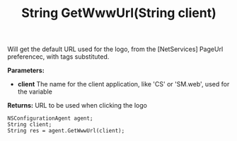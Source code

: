 ﻿---
uid: crmscript_ref_NSConfigurationAgent_GetWwwUrl
title: String GetWwwUrl(String client)
intellisense: NSConfigurationAgent.GetWwwUrl
keywords: NSConfigurationAgent, GetWwwUrl
so.topic: reference
---

Will get the default URL used for the logo, from the [NetServices] PageUrl preferencec, with tags substituted.

**Parameters:**
 - **client** The name for the client application, like 'CS' or 'SM.web', used for the <clie> variable

**Returns:** URL to be used when clicking the logo

```crmscript
NSConfigurationAgent agent;
String client;
String res = agent.GetWwwUrl(client);
```

